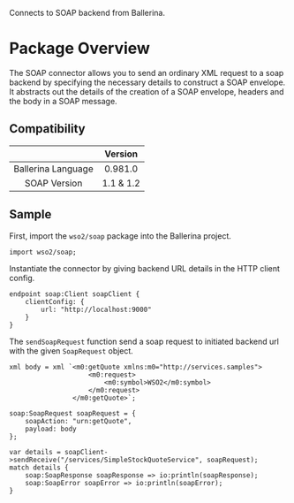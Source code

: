 Connects to SOAP backend from Ballerina. 

# Package Overview

The SOAP connector allows you to send an ordinary XML request to a soap backend by specifying the necessary details to
construct a SOAP envelope. It abstracts out the details of the creation of a SOAP envelope, headers and the body in a
SOAP message.

## Compatibility
|                          |    Version     |
|:------------------------:|:--------------:|
| Ballerina Language       | 0.981.0        |
| SOAP Version             | 1.1 & 1.2      |

## Sample

First, import the `wso2/soap` package into the Ballerina project.
```ballerina
import wso2/soap;
```

Instantiate the connector by giving backend URL details in the HTTP client config.
```ballerina
endpoint soap:Client soapClient {
    clientConfig: {
        url: "http://localhost:9000"
    }
}
```

The `sendSoapRequest` function send a soap request to initiated backend url with the given `SoapRequest` object.
```ballerina
xml body = xml `<m0:getQuote xmlns:m0="http://services.samples">
                    <m0:request>
                        <m0:symbol>WSO2</m0:symbol>
                    </m0:request>
                </m0:getQuote>`;

soap:SoapRequest soapRequest = {
    soapAction: "urn:getQuote",
    payload: body
};

var details = soapClient->sendReceive("/services/SimpleStockQuoteService", soapRequest);
match details {
    soap:SoapResponse soapResponse => io:println(soapResponse);
    soap:SoapError soapError => io:println(soapError);
}
```